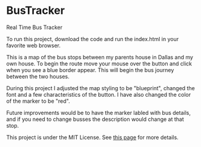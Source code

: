 # BusTracker
Real Time Bus Tracker

To run this project, download the code and run the index.html in your favorite web browser.

This is a map of the bus stops between my parents house in Dallas and my own house. To begin the route move your mouse over the button and click when you see a blue border appear. This will begin the bus journey between the two houses.

During this project I adjusted the map styling to be "blueprint", changed the font and a few characteristics of the button. I have also changed the color of the marker to be "red".  

Future improvements would be to have the marker labled with bus details, and if you need to change busses the description would change at that stop. 

This project is under the MIT License. See [this page]( https://github.com/mjgaultney/Real-Time-Bus-Tracker/blob/main/LICENSE) for more details.
